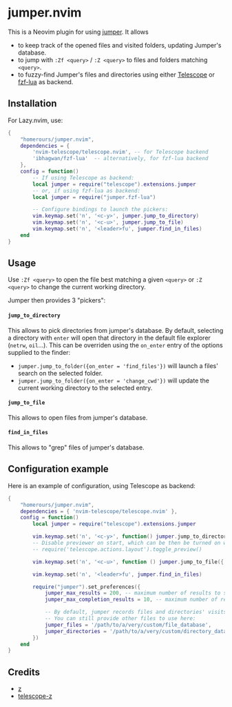 # jumper.nvim

This is a Neovim plugin for using [jumper](https://github.com/homerours/jumper). It allows
- to keep track of the opened files and visited folders, updating Jumper's database.
- to jump with `:Zf <query>` / `:Z <query>` to files and folders matching `<query>`.
- to fuzzy-find Jumper's files and directories using either [Telescope](https://github.com/nvim-telescope/telescope.nvim) or [fzf-lua](https://github.com/ibhagwan/fzf-lua) as backend.

## Installation

For Lazy.nvim, use:
```lua
{
    "homerours/jumper.nvim",
    dependencies = { 
        'nvim-telescope/telescope.nvim', -- for Telescope backend
        'ibhagwan/fzf-lua'  -- alternatively, for fzf-lua backend
    }, 
    config = function()
        -- If using Telescope as backend:
        local jumper = require("telescope").extensions.jumper
        -- or, if using fzf-lua as backend:
        local jumper = require("jumper.fzf-lua")

        -- Configure bindings to launch the pickers:
        vim.keymap.set('n', '<c-y>', jumper.jump_to_directory)
        vim.keymap.set('n', '<c-u>', jumper.jump_to_file)
        vim.keymap.set('n', '<leader>fu', jumper.find_in_files)
    end
}
```

## Usage

Use `:Zf <query>` to open the file best matching a given `<query>` or `:Z <query>` to change the current working directory.

Jumper then provides 3 "pickers":

#### `jump_to_directory`

This allows to pick directories from jumper's database. By default, selecting a directory with `enter` will open that directory in the default file explorer (`netrw`, `oil`...). This can be overriden using the `on_enter` entry of the options supplied to the finder:
- `jumper.jump_to_folder({on_enter = 'find_files'})` will launch a files' search on the selected folder.
- `jumper.jump_to_folder({on_enter = 'change_cwd'})` will update the current working directory to the selected entry.

#### `jump_to_file`

This allows to open files from jumper's database.

#### `find_in_files`

This allows to "grep" files of jumper's database.

## Configuration example

Here is an example of configuration, using Telescope as backend:
```lua
{
    "homerours/jumper.nvim",
    dependencies = { 'nvim-telescope/telescope.nvim' },
    config = function()
        local jumper = require("telescope").extensions.jumper

        vim.keymap.set('n', '<c-y>', function() jumper.jump_to_directory({ on_enter = 'find_files', previewer = false }) end)
        -- Disable previewer on start, which can be then be turned on with a mapping to
        -- require('telescope.actions.layout').toggle_preview()

        vim.keymap.set('n', '<c-u>', function () jumper.jump_to_file({ previewer = false }) end)

        vim.keymap.set('n', '<leader>fu', jumper.find_in_files)

        require("jumper").set_preferences({
            jumper_max_results = 200, -- maximum number of results to show in Telescope. Default: 150
            jumper_max_completion_results = 10, -- maximum number of results to show when completing :Z and :Zf commands. Default: 12

            -- By default, jumper records files and directories' visits in the files $__JUMPER_FILES and $__JUMPER_FOLDERS (which are ~/.jfiles and ~/.jfolders by default)
            -- You can still provide other files to use here:
            jumper_files = '/path/to/a/very/custom/file_database',
            jumper_directories = '/path/to/a/very/custom/directory_database',
        })
    end
}
```

## Credits
- [z](https://github.com/rupa/z)
- [telescope-z](https://github.com/nvim-telescope/telescope-z.nvim)
